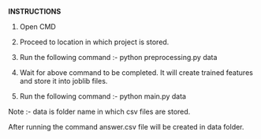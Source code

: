 **INSTRUCTIONS**

1. Open CMD

2. Proceed to location in which project is stored.

3. Run the following command :- python preprocessing.py data

4. Wait for above command to be completed. It will create trained features and
store it into joblib files.

5. Run the following command :- python main.py data

Note :- data is folder name in which csv files are stored.

After running the command answer.csv file will be created in data folder.
